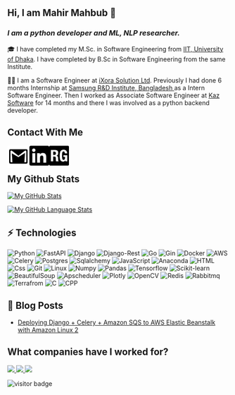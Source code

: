 ## Hi, I am Mahir Mahbub 👋

### *I am a python developer and ML, NLP researcher.* 

🎓  I have completed my M.Sc. in Software Engineering from <a href="https://iit.du.ac.bd" title="IIT DU">IIT, University of Dhaka</a>. I have completed by B.Sc in Software Engineering from the same Institute.

👨‍💻 I am a Software Engineer at <a href="https://ixorasolution.com/" title="iXora Solution Ltd">iXora Solution Ltd</a>. Previously I had done 6 months Internship at <a href="https://research.samsung.com/srbd" title="Kaz Software">Samsung R&D Institute, Bangladesh </a> as a Intern Software Engineer. Then I worked as Associate Software Engineer at <a href="https://kaz.com.bd/" title="Kaz Software">Kaz Software</a> for 14 months and there I was involved as a python backend developer.


## Contact With Me
<a href="mailto:bsse0807@iit.du.ac.bd">
<img align="left" alt="mahirmahbub | GMAIL" width="50px" src="https://github.com/MahirMahbub/MahirMahbub/blob/main/gmail.svg" />
</a>
<a href="https://www.linkedin.com/in/mahirmahbub/">
<img align="left" alt="mahirmahbub | LinkedIn" width="45px" src="https://github.com/MahirMahbub/MahirMahbub/blob/main/linkedin.svg" />
</a>

<a href="https://www.researchgate.net/profile/Mahir-Mahbub">
<img align="left" alt="mahirmahbub | LinkedIn" width="45px" src="https://github.com/MahirMahbub/MahirMahbub/blob/main/researchgate.png" />
</a>

<br>
<br>
 
## My Github Stats
<!-- [linkedin]: https://www.linkedin/in/mahirmahbub/ -->

<!--
**MahirMahbub/MahirMahbub** is a ✨ _special_ ✨ repository because its `README.md` (this file) appears on your GitHub profile.

Here are some ideas to get you started:

- 🔭 I’m currently working on ...
- 🌱 I’m currently learning ...
- 👯 I’m looking to collaborate on ...
- 🤔 I’m looking for help with ...
- 💬 Ask me about ...
- 📫 How to reach me: ...
- 😄 Pronouns: ...
- ⚡ Fun fact: ...
-->
[![My GitHub Stats](https://github-readme-stats.vercel.app/api/?username=MahirMahbub&count_private=true&theme=tokyonight&showicons=true)]()

[![My GitHub Language Stats](https://github-readme-stats.vercel.app/api/top-langs/?username=MahirMahbub&langs_count=7&theme=tokyonight&hide=jupyter%20notebook&langs_count=9&layout=compact)]()

## ⚡ **Technologies**

<p>
  <img alt="Python" src="https://img.shields.io/badge/python-3670A0?style=for-the-badge&logo=python&logoColor=ffdd54" />
  <img alt="FastAPI" src="https://img.shields.io/badge/FastAPI-005571?style=for-the-badge&logo=fastapi" />
  <img alt="Django" src="https://img.shields.io/badge/django-%23092E20.svg?style=for-the-badge&logo=django&logoColor=white" />
  <img alt="Django-Rest" src="https://img.shields.io/badge/DJANGO-REST-ff1709?style=for-the-badge&logo=django&logoColor=white&color=ff1709&labelColor=gray" />
  <img alt="Go" src="https://img.shields.io/badge/Go-lang-white?logo=Go&logoColor=blue&style=for-the-badge" />
  <img alt="Gin" src="https://img.shields.io/badge/Gin-blue?logo=Go&logoColor=white&style=for-the-badge" />
  <img alt="Docker" src="https://img.shields.io/badge/Docker-CC6699?logo=docker&logoColor=white&style=for-the-badge" />
  <img alt="AWS" src="https://img.shields.io/badge/AWS-%23FF9900.svg?logo=amazon-aws&logoColor=white&style=for-the-badge" />
  <img alt="Celery" src="https://img.shields.io/badge/celery-green?logo=celery&logoColor=white&style=for-the-badge" />

  <img alt="Postgres" src="https://img.shields.io/badge/postgres-%23316192.svg?style=for-the-badge&logo=postgresql&logoColor=white" />
  <img alt="Sqlalchemy" src="https://img.shields.io/badge/sqlalchemy-4A154B?logo=sqlalchemy&logoColor=white&style=for-the-badge" />
  <img alt="JavaScript" src="https://img.shields.io/badge/JavaScript-F7DF1E?logo=javascript&logoColor=white&style=for-the-badge" />
  <img alt="Anaconda" src="https://img.shields.io/badge/Anaconda-%2344A833.svg?style=for-the-badge&logo=anaconda&logoColor=white" />
  <img alt="HTML" src="https://img.shields.io/badge/HTML-E34F26?logo=html5&logoColor=white&style=for-the-badge" />
  <img alt="Css" src="https://img.shields.io/badge/CSS-1572B6?logo=css3&logoColor=white&style=for-the-badge" />
  <img alt="Git" src="https://img.shields.io/badge/Git-F05032?logo=git&logoColor=white&style=for-the-badge" />
  <img alt="Linux" src="https://img.shields.io/badge/Linux-FCC624?logo=linux&logoColor=white&style=for-the-badge" />

  <img alt="Numpy" src="https://img.shields.io/badge/numpy-%23013243.svg?style=for-the-badge&logo=numpy&logoColor=white" />
  <img alt="Pandas" src="https://img.shields.io/badge/pandas-%23150458.svg?style=for-the-badge&logo=pandas&logoColor=white" />
  <img alt="Tensorflow" src="https://img.shields.io/badge/TensorFlow-%23FF6F00.svg?style=for-the-badge&logo=TensorFlow&logoColor=white" />
  <img alt="Scikit-learn" src="https://img.shields.io/badge/scikit--learn-%23F7931E.svg?style=for-the-badge&logo=scikit-learn&logoColor=white" />
  <img alt="BeautifulSoup" src="https://img.shields.io/badge/beautifulsoup-025E8C?logo=beautifulsoup&logoColor=white&style=for-the-badge" />
  <img alt="Apscheduler" src="https://img.shields.io/badge/apscheduler-blue?logo=apscheduler soup&logoColor=white&style=for-the-badge" />
  <img alt="Plotly" src="https://img.shields.io/badge/Plotly-%233F4F75.svg?style=for-the-badge&logo=plotly&logoColor=white" />
  <img alt="OpenCV" src="https://img.shields.io/badge/opencv-%23white.svg?style=for-the-badge&logo=opencv&logoColor=white" />
  <img alt="Redis" src="https://img.shields.io/badge/redis-%23DD0031.svg?style=for-the-badge&logo=redis&logoColor=white" />
  <img alt="Rabbitmq" src="https://img.shields.io/badge/Rabbitmq-yellow?logo=rabbitmq&logoColor=white&style=for-the-badge" />
  <img alt="Terrafrom" src="https://img.shields.io/badge/terraform-%235835CC.svg?logo=terraform&logoColor=white&style=for-the-badge" />
  <img alt="C" src="https://img.shields.io/badge/C-4A154B?logo=c&logoColor=white&style=for-the-badge" />
  <img alt="CPP" src="https://img.shields.io/badge/c++-%2300599C.svg?logo=c%2B%2B&logoColor=white&style=for-the-badge" />

</p>

## 📙 Blog Posts
 * <a href="https://www.linkedin.com/pulse/deploying-django-celery-amazon-sqs-aws-elastic-beanstalk-mahir-mahbub/">Deploying Django + Celery + Amazon SQS to AWS Elastic Beanstalk with Amazon Linux 2
</a>

<!-- <img alt="Python" src="https://github.com/MahirMahbub/MahirMahbub/blob/main/blog1.PNG" /> -->
## What companies have I worked for?
<p left="center">
  <a href="https://ixorasolution.com/">
    <img src="https://ixorasolution.com/images/ixora/ixora-logo.png" height=50>
    </a> 
  <a href="https://kaz.com.bd/">
    <img src="https://images.squarespace-cdn.com/content/50bc7918e4b012760ae18af1/1372067641380-XPEZPUMN5G2B3U7HM919/logo.png?format=100w&content-type=image%2Fpng" height=50>
  </a>
  <a href="https://research.samsung.com/srbd">
    <img src="https://cdn.codeground.org/nsr/images/layout/logo-sr.png" weight=50 height=30> 
  </a>
</p>

![visitor badge](https://visitor-badge.glitch.me/badge?page_id=MahirMahbub.MahirMahbub)
